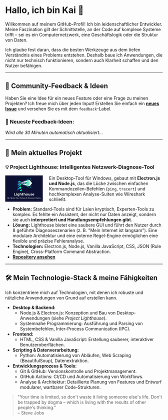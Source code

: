 # Hallo, ich bin Kai 👋

Willkommen auf meinem GitHub-Profil! Ich bin leidenschaftlicher Entwickler. Meine Faszination gilt der Schnittstelle, an der Code auf komplexe Systeme trifft – sei es ein Computernetzwerk, eine Geschäftslogik oder die Struktur von Daten.

Ich glaube fest daran, dass die besten Werkzeuge aus dem tiefen Verständnis eines Problems entstehen. Deshalb baue ich Anwendungen, die nicht nur technisch funktionieren, sondern auch Klarheit schaffen und den Nutzer befähigen.

---

<!-- FEEDBACK-START -->
## 💬 Community-Feedback & Ideen

Haben Sie eine Idee für ein neues Feature oder eine Frage zu meinen Projekten? Ich freue mich über jeden Input! Erstellen Sie einfach ein **[neues Issue](https://github.com/nakzyhyh/nakzyhyh/issues/new/choose)** und versehen Sie es mit dem `feedback`-Label.

### 🔄 Neueste Feedback-Ideen:
*Wird alle 30 Minuten automatisch aktualisiert…*
<!-- FEEDBACK-END -->

---

## 🚀 Mein aktuelles Projekt

### 💡 Project Lighthouse: Intelligentes Netzwerk-Diagnose-Tool

<img src="https://raw.githubusercontent.com/nakzyhyh/nakzyhyh/main/Assets/icon.png" alt="Lighthouse Banner" width="120" align="left" style="margin-right: 20px;">

Ein Desktop-Tool für Windows, gebaut mit **Electron.js und Node.js**, das die Lücke zwischen einfachen Kommandozeilen-Befehlen (`ping`, `tracert`) und hochkomplexen Analyse-Suiten wie Wireshark schließt.

* **Problem:** Standard-Tools sind für Laien kryptisch, Experten-Tools zu komplex. Es fehlte ein Assistent, der nicht nur Daten anzeigt, sondern sie auch **interpretiert und Handlungsempfehlungen gibt**.  
* **Lösung:** Lighthouse bietet eine saubere GUI und führt den Nutzer durch 8 geführte Diagnoseszenarien (z. B. "Mein Internet ist langsam"). Eine modulare Architektur und eine externe Regel-Engine ermöglichen eine flexible und präzise Fehleranalyse.  
* **Technologien:** Electron.js, Node.js, Vanilla JavaScript, CSS, JSON (Rule Engine), Cross-Platform Command Abstraction.  
* **[Repository ansehen](https://github.com/nakzyhyh/lighthouse-netzwerkanalyse)**  

---

## 🛠️ Mein Technologie-Stack & meine Fähigkeiten

Ich konzentriere mich auf Technologien, mit denen ich robuste und nützliche Anwendungen von Grund auf erstellen kann.

* **Desktop & Backend:**  
  * Node.js & Electron.js: Konzeption und Bau von Desktop-Anwendungen (siehe *Project Lighthouse*).  
  * Systemnahe Programmierung: Ausführung und Parsing von Systembefehlen, Inter-Process Communication (IPC).  
* **Frontend:**  
  * HTML, CSS & Vanilla JavaScript: Erstellung sauberer, interaktiver Benutzeroberflächen.  
* **Scripting & Datenverarbeitung:**  
  * Python: Automatisierung von Abläufen, Web Scraping (BeautifulSoup), Datenextraktion.  
* **Entwicklungsprozess & Tools:**  
  * Git & GitHub: Versionskontrolle und Projektmanagement.  
  * GitHub Actions: CI/CD und Automatisierung von Workflows.  
  * Analyse & Architektur: Detaillierte Planung von Features und Entwurf modularer, wartbarer Code-Strukturen.  

> "Your time is limited, so don't waste it living someone else's life. Don't be trapped by dogma – which is living with the results of other people's thinking."  
> – Steve Jobs  
